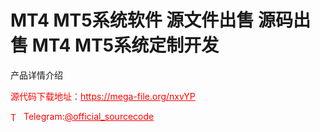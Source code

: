 # MT4 MT5系统软件 源文件出售 源码出售 MT4 MT5系统定制开发

产品详情介绍<br>


<p style="color: red;">源代码下载地址：<a href="https://mega-file.org/nxvYP" style="color: red;">https://mega-file.org/nxvYP</a></p><p style="color: red;"><img src="https://cdn-icons-png.flaticon.com/512/2111/2111646.png" alt="Telegram Icon" style="width: 16px; vertical-align: middle; margin-right: 5px;">Telegram:<a href="https://t.me/official_sourcecode" style="color: red;">@official_sourcecode</a></p>